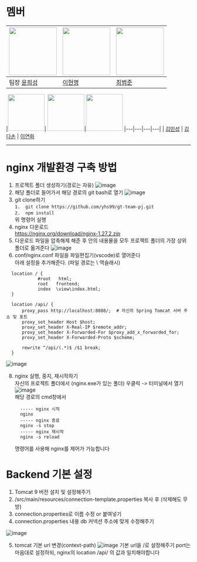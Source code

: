 # 멤버
|<img src="https://avatars.githubusercontent.com/u/45925957?v=4" width="130" height="130">| <img src="https://avatars.githubusercontent.com/u/40009468?v=4" width="130" height="130">|<img src="https://avatars.githubusercontent.com/u/169216626?v=4" width="130" height="130">|
|---|---|---|
|팀장 [윤희성](https://github.com/yhs99) | [이현명](https://github.com/HyunmyoungLee) | [최범준](https://github.com/bumjun12)

|<img src="https://avatars.githubusercontent.com/u/169752511?v=4" width="100" height="100">| <img src="https://avatars.githubusercontent.com/u/19566619?v=4" width="100" height="100">|<img src="https://avatars.githubusercontent.com/u/179418413?v=4" width="100" height="100">
|---|---|---|---|
| [김민성](https://github.com/minsung12345) | [김다손](https://github.com/kimdason) | [이연화](https://github.com/peachea27) 

----------
# nginx 개발환경 구축 방법
  1. 프로젝트 폴더 생성하기(경로는 자유)
![image](https://github.com/user-attachments/assets/3ca3a3f3-76bb-4296-ad9f-c7b42b44826b)
  2. 해당 폴더로 들어가서 해당 경로의 git bash로 열기
![image](https://github.com/user-attachments/assets/9243ca67-4106-488b-ab88-b0c9e15302a4)
  3. git clone하기<br>
     ```1.  git clone https://github.com/yhs99/gt-team-pj.git ``` <br>
     ```2.  npm install ```<br>
     위 명령어 실행
  5. nginx 다운로드<br>
    https://nginx.org/download/nginx-1.27.2.zip
  6. 다운로드 파일을 압축해제 해준 후 안의 내용물을 모두 프로젝트 폴더의 가장 상위폴더로 옮겨준다
![image](https://github.com/user-attachments/assets/c24f5e03-70ed-4e41-90fc-d0f7bac067e3)
  7. conf/nginx.conf 파일을 파일편집기(vscode)로 열어준다<br>
  아래 설정을 추가해준다. (파일 경로는 \ 역슬래시)
```
  location / {
            #root   html;
            root   frontend;
            index  \view\index.html;
  }

  location /api/ {
      proxy_pass http://localhost:8088/;  # 자신의 Spring Tomcat 서버 주소 및 포트
      proxy_set_header Host $host;
      proxy_set_header X-Real-IP $remote_addr;
      proxy_set_header X-Forwarded-For $proxy_add_x_forwarded_for;
      proxy_set_header X-Forwarded-Proto $scheme;
      
      rewrite ^/api/(.*)$ /$1 break;
  }
```
![image](https://github.com/user-attachments/assets/cf0722c4-b23d-4cc1-a71b-a8c065a6b321)

  8. nginx 실행, 중지, 재시작하기 <br>
     자신의 프로젝트 폴더에서 (nginx.exe가 있는 폴더) 우클릭 -> 터미널에서 열기
     ![image](https://github.com/user-attachments/assets/a978148a-7532-4bb0-a6f2-fb82ff53c0ec)
     <br>
     해당 경로의 cmd창에서
     ```
       ----- nginx 시작
       nginx
       ----- nginx 종료
       nginx -s stop
       ----- nginx 재시작
       nginx -s reload
     ```
     명령어를 사용해 nginx를 제어가 가능합니다

# Backend 기본 설정
1. Tomcat 9 버전 설치 및 설정해주기
2. /src/main/resources/connection-template.properties 복사 후 (삭제해도 무방)
3. connection.properties로 이름 수정 or 붙여넣기
4. connection.properties 내용 db 커넥션 주소에 맞게 수정해주기

![image](https://github.com/user-attachments/assets/5c411e13-0b56-4f95-bbf4-9a33f94fa9b7)

5. tomcat 기본 url 변경(context-path)
![image](https://github.com/user-attachments/assets/5dd07ec9-8aec-4b22-ae80-c4b8f73b9ea6)
기본 url을 /로 설정해주기
port는 마음대로 설정하되, nginx의 location /api/ 의 값과 일치해야합니다